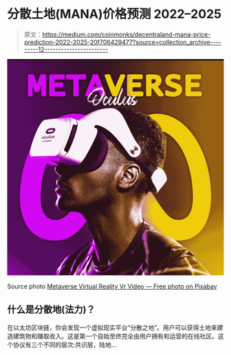 # 分散土地(MANA)价格预测 2022–2025

> 原文：<https://medium.com/coinmonks/decentraland-mana-price-prediction-2022-2025-20f706429477?source=collection_archive---------12----------------------->

![](img/db19395d9f9063d2a5a8384d23119f05.png)

Source photo [Metaverse Virtual Reality Vr Video — Free photo on Pixabay](https://pixabay.com/photos/metaverse-virtual-reality-vr-6920113/)

## 什么是分散地(法力)？

在以太坊区块链，你会发现一个虚拟现实平台“分散之地”。用户可以获得土地来建造建筑物和赚取收入。这是第一个自始至终完全由用户拥有和运营的在线社区。这个协议有三个不同的层次:共识层，陆地…